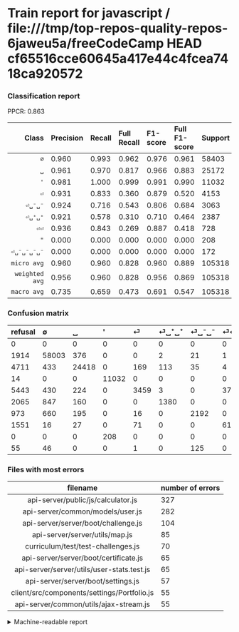 # Train report for javascript / file:///tmp/top-repos-quality-repos-6jaweu5a/freeCodeCamp HEAD cf65516cce60645a417e44c4fcea7418ca920572

### Classification report

PPCR: 0.863

| Class | Precision | Recall | Full Recall | F1-score | Full F1-score | Support | Full Support | PPCR |
|------:|:----------|:-------|:------------|:---------|:---------|:--------|:-------------|:-----|
| `∅` | 0.960| 0.993| 0.962| 0.976| 0.961| 58403| 60317| 0.968 |
| `␣` | 0.961| 0.970| 0.817| 0.966| 0.883| 25172| 29883| 0.842 |
| `'` | 0.981| 1.000| 0.999| 0.991| 0.990| 11032| 11046| 0.999 |
| `⏎` | 0.931| 0.833| 0.360| 0.879| 0.520| 4153| 9596| 0.433 |
| `⏎␣⁻␣⁻` | 0.924| 0.716| 0.543| 0.806| 0.684| 3063| 4036| 0.759 |
| `⏎␣⁺␣⁺` | 0.921| 0.578| 0.310| 0.710| 0.464| 2387| 4452| 0.536 |
| `⏎⏎` | 0.936| 0.843| 0.269| 0.887| 0.418| 728| 2279| 0.319 |
| `"` | 0.000| 0.000| 0.000| 0.000| 0.000| 208| 208| 1.000 |
| `⏎␣⁻␣⁻␣⁻␣⁻` | 0.000| 0.000| 0.000| 0.000| 0.000| 172| 227| 0.758 |
| `micro avg` | 0.960| 0.960| 0.828| 0.960| 0.889| 105318| 122044| 0.863 |
| `weighted avg` | 0.956| 0.960| 0.828| 0.956| 0.869| 105318| 122044| 0.863 |
| `macro avg` | 0.735| 0.659| 0.473| 0.691| 0.547| 105318| 122044| 0.863 |

### Confusion matrix

|refusal|  ∅| ␣| '| ⏎| ⏎␣⁺␣⁺| ⏎␣⁻␣⁻| ⏎⏎| "| ⏎␣⁻␣⁻␣⁻␣⁻| 
|:---|:---|:---|:---|:---|:---|:---|:---|:---|:---|
|0 |0 |0 |0 |0 |0 |0 |0 |0 |0 |
|1914 |58003 |376 |0 |0 |2 |21 |1 |0 |0 |
|4711 |433 |24418 |0 |169 |113 |35 |4 |0 |0 |
|14 |0 |0 |11032 |0 |0 |0 |0 |0 |0 |
|5443 |430 |224 |0 |3459 |3 |0 |37 |0 |0 |
|2065 |847 |160 |0 |0 |1380 |0 |0 |0 |0 |
|973 |660 |195 |0 |16 |0 |2192 |0 |0 |0 |
|1551 |16 |27 |0 |71 |0 |0 |614 |0 |0 |
|0 |0 |0 |208 |0 |0 |0 |0 |0 |0 |
|55 |46 |0 |0 |1 |0 |125 |0 |0 |0 |

### Files with most errors

| filename | number of errors|
|:----:|:-----|
| api-server/public/js/calculator.js | 327 |
| api-server/common/models/user.js | 282 |
| api-server/server/boot/challenge.js | 104 |
| api-server/server/utils/map.js | 85 |
| curriculum/test/test-challenges.js | 70 |
| api-server/server/boot/certificate.js | 65 |
| api-server/server/utils/user-stats.test.js | 65 |
| api-server/server/boot/settings.js | 57 |
| client/src/components/settings/Portfolio.js | 55 |
| api-server/common/utils/ajax-stream.js | 55 |

<details>
    <summary>Machine-readable report</summary>
```json
{
  "cl_report": {"\"": {"f1-score": 0.0, "precision": 0.0, "recall": 0.0, "support": 208}, "\u0027": {"f1-score": 0.99066091954023, "precision": 0.9814946619217082, "recall": 1.0, "support": 11032}, "macro avg": {"f1-score": 0.690648019505774, "precision": 0.7349289368546545, "recall": 0.6592517119462183, "support": 105318}, "micro avg": {"f1-score": 0.959930876013597, "precision": 0.959930876013597, "recall": 0.959930876013597, "support": 105318}, "weighted avg": {"f1-score": 0.9562577148242907, "precision": 0.9557240390264581, "recall": 0.959930876013597, "support": 105318}, "\u2205": {"f1-score": 0.9761692387956714, "precision": 0.9597584181351866, "recall": 0.9931510367618102, "support": 58403}, "\u23ce": {"f1-score": 0.8791460160121999, "precision": 0.9308396124865447, "recall": 0.8328918853840597, "support": 4153}, "\u23ce\u23ce": {"f1-score": 0.8872832369942195, "precision": 0.9359756097560976, "recall": 0.8434065934065934, "support": 728}, "\u23ce\u2423\u207a\u2423\u207a": {"f1-score": 0.7104247104247104, "precision": 0.9212283044058746, "recall": 0.5781315458734814, "support": 2387}, "\u23ce\u2423\u207b\u2423\u207b": {"f1-score": 0.8064753495217071, "precision": 0.9237252423093131, "recall": 0.7156382631407118, "support": 3063}, "\u23ce\u2423\u207b\u2423\u207b\u2423\u207b\u2423\u207b": {"f1-score": 0.0, "precision": 0.0, "recall": 0.0, "support": 172}, "\u2423": {"f1-score": 0.9656727042632287, "precision": 0.9613385826771653, "recall": 0.9700460829493087, "support": 25172}},
  "cl_report_full": {"\"": {"f1-score": 0.0, "precision": 0.0, "recall": 0.0, "support": 208}, "\u0027": {"f1-score": 0.9900385892488557, "precision": 0.9814946619217082, "recall": 0.9987325728770595, "support": 11046}, "macro avg": {"f1-score": 0.5466778343422406, "precision": 0.7349289368546545, "recall": 0.47338364877860745, "support": 122044}, "micro avg": {"f1-score": 0.889313077823031, "precision": 0.959930876013597, "recall": 0.8283733735374127, "support": 122044}, "weighted avg": {"f1-score": 0.86892175595515, "precision": 0.9533767185082375, "recall": 0.8283733735374127, "support": 122044}, "\u2205": {"f1-score": 0.9606963031668213, "precision": 0.9597584181351866, "recall": 0.9616360230117545, "support": 60317}, "\u23ce": {"f1-score": 0.5196814903846154, "precision": 0.9308396124865447, "recall": 0.36046269278866194, "support": 9596}, "\u23ce\u23ce": {"f1-score": 0.4183986371379897, "precision": 0.9359756097560976, "recall": 0.26941641070645017, "support": 2279}, "\u23ce\u2423\u207a\u2423\u207a": {"f1-score": 0.4638655462184874, "precision": 0.9212283044058746, "recall": 0.30997304582210244, "support": 4452}, "\u23ce\u2423\u207b\u2423\u207b": {"f1-score": 0.6840380714620066, "precision": 0.9237252423093131, "recall": 0.5431119920713577, "support": 4036}, "\u23ce\u2423\u207b\u2423\u207b\u2423\u207b\u2423\u207b": {"f1-score": 0.0, "precision": 0.0, "recall": 0.0, "support": 227}, "\u2423": {"f1-score": 0.8833818714613895, "precision": 0.9613385826771653, "recall": 0.8171201017300807, "support": 29883}},
  "ppcr": 0.862951066828357
}
```
</details>
